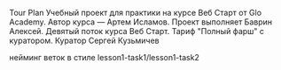 Tour Plan
Учебный проект для практики на курсе Веб Старт от Glo Academy. Автор курса — Артем Исламов.
Проект выполняет Баврин Алексей. Девятый поток курса Веб Старт. Тариф "Полный фарш" с куратором.
Куратор
Сергей Кузьмичев

нейминг веток в стиле lesson1-task1/lesson1-task2
